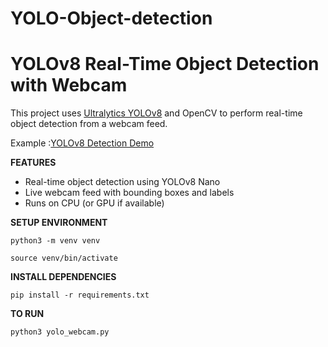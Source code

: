 # YOLO-Object-detection

# YOLOv8 Real-Time Object Detection with Webcam

This project uses [Ultralytics YOLOv8](https://github.com/ultralytics/ultralytics) and OpenCV to perform real-time object detection from a webcam feed.

Example :[YOLOv8 Detection Demo](https://github.com/ultralytics/assets/raw/main/yolov8/example-output.jpg)

**FEATURES**

- Real-time object detection using YOLOv8 Nano 
- Live webcam feed with bounding boxes and labels
- Runs on CPU (or GPU if available)

**SETUP ENVIRONMENT**

```python3 -m venv venv```

```source venv/bin/activate```

**INSTALL DEPENDENCIES**

```pip install -r requirements.txt```

**TO RUN**

```python3 yolo_webcam.py```

